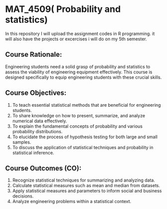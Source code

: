 # MAT_4509( Probability and statistics)
In this repository I will upload the assignment codes in R programming.
it will also have the projects or excercises i will do on my 5th semester.
## Course Rationale:
Engineering students need a solid grasp of probability and statistics to assess the viability of engineering equipment effectively. This course is designed specifically to equip engineering students with these crucial skills.

## Course Objectives:
1. To teach essential statistical methods that are beneficial for engineering students.
2. To share knowledge on how to present, summarize, and analyze numerical data effectively.
3. To explain the fundamental concepts of probability and various probability distributions.
4. To elucidate the process of hypothesis testing for both large and small samples.
5. To discuss the application of statistical techniques and probability in statistical inference.

## Course Outcomes (CO):
1. Recognize statistical techniques for summarizing and analyzing data.
2. Calculate statistical measures such as mean and median from datasets.
3. Apply statistical measures and parameters to inform social and business decisions.
4. Analyze engineering problems within a statistical context.
